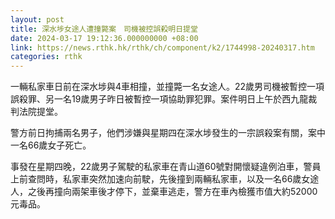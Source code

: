 ```yaml
---
layout: post
title: 深水埗女途人遭撞斃案　司機被控誤殺明日提堂
date: 2024-03-17 19:12:36.000000000 +08:00
link: https://news.rthk.hk/rthk/ch/component/k2/1744998-20240317.htm
categories: rthk
---
```


一輛私家車日前在深水埗與4車相撞，並撞斃一名女途人。22歲男司機被暫控一項誤殺罪、另一名19歲男子昨日被暫控一項協助罪犯罪。案件明日上午於西九龍裁判法院提堂。

警方前日拘捕兩名男子，他們涉嫌與星期四在深水埗發生的一宗誤殺案有關，案中一名66歲女子死亡。

事發在星期四晚，22歲男子駕駛的私家車在青山道60號對開懷疑違例泊車，警員上前查問時，私家車突然加速向前駛，先後撞到兩輛私家車，以及一名66歲女途人，之後再撞向兩架車後才停下，並棄車逃走，警方在車內檢獲市值大約52000元毒品。
